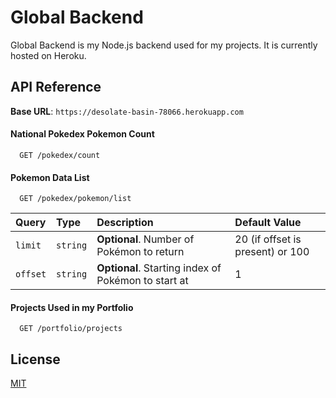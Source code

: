 # Global Backend

Global Backend is my Node.js backend used for my projects. It is currently hosted on Heroku.

## API Reference

**Base URL**: `https://desolate-basin-78066.herokuapp.com`

#### National Pokedex Pokemon Count

```
  GET /pokedex/count
```

#### Pokemon Data List

```
  GET /pokedex/pokemon/list
```

| Query         | Type     | Description                                         | Default Value                   |
| :------------ | :------- | :-------------------------------------------------- | :------------------------------ |
| `limit`       | `string` | **Optional**. Number of Pokémon to return           | 20 (if offset is present) or 100|
| `offset`      | `string` | **Optional**. Starting index of Pokémon to start at | 1                               |

#### Projects Used in my Portfolio

```http
  GET /portfolio/projects
```

## License

[MIT](https://choosealicense.com/licenses/mit/)

